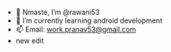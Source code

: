 - 👋 Nmaste, I’m @rawani53
- 🌱 I’m currently learning android development
- 📫 Email: work.pranav53@gmail.com
- new edit 

<!---
rawani53/rawani53 is a ✨ special ✨ repository because its `README.md` (this file) appears on your GitHub profile.
You can click the Preview link to take a look at your changes.
--->
